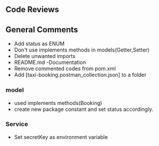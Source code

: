 ## Code Reviews

## General Comments

- Add status as ENUM
- Don't use implements methods in models(Getter,Setter)
- Delete unwanted imports
- README.md -Documentation
- Remove commented codes from pom.xml
- Add [taxi-booking.postman_collection.json] to a folder

### model
- used implements methods(Booking)
- create new package constant and set status accordingly.

### Service
- Set secretKey as environment variable



